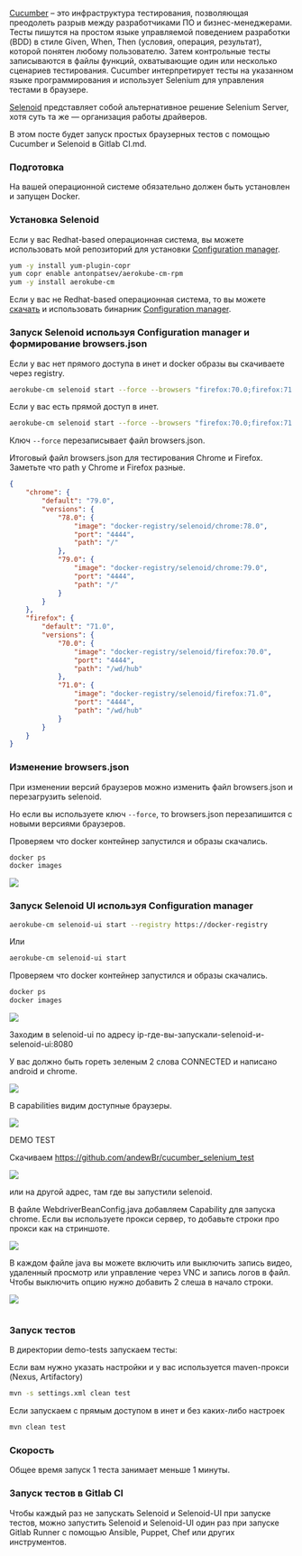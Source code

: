 [Cucumber](https://cucumber.io/) – это инфраструктура тестирования, позволяющая преодолеть разрыв между разработчиками ПО и бизнес-менеджерами. Тесты пишутся на простом языке управляемой поведением разработки (BDD) в стиле Given, When, Then (условия, операция, результат), которой понятен любому пользователю. Затем контрольные тесты записываются в файлы функций, охватывающие один или несколько сценариев тестирования. Cucumber интерпретирует тесты на указанном языке программирования и использует Selenium для управления тестами в браузере.

[Selenoid](https://github.com/aerokube/selenoid) представляет собой альтернативное решение Selenium Server, хотя суть та же — организация работы драйверов.

В этом посте будет запуск простых браузерных тестов с помощью Cucumber и Selenoid в Gitlab CI.md.

### Подготовка

На вашей операционной системе обязательно должен быть установлен и запущен Docker.

### Установка Selenoid

Если у вас Redhat-based операционная система, вы можете использовать мой репозиторий для установки [Configuration manager](https://github.com/aerokube/cm).

```bash
yum -y install yum-plugin-copr
yum copr enable antonpatsev/aerokube-cm-rpm
yum -y install aerokube-cm
```

Если у вас не Redhat-based операционная система, то вы можете [скачать](https://github.com/aerokube/cm/releases) и использовать бинарник [Configuration manager](https://github.com/aerokube/cm).

### Запуск Selenoid используя Configuration manager и формирование browsers.json

Если у вас нет прямого доступа в инет и docker образы вы скачиваете через registry.

```bash
aerokube-cm selenoid start --force --browsers "firefox:70.0;firefox:71.0;chrome:78.0;chrome:79.0" --registry ваш-docker-registry
```

Если у вас есть прямой доступ в инет.

```bash
aerokube-cm selenoid start --force --browsers "firefox:70.0;firefox:71.0;chrome:78.0;chrome:79.0"
```

Ключ `--force` перезаписывает файл browsers.json.


Итоговый файл browsers.json для тестирования Chrome и Firefox. Заметьте что path у Chrome и Firefox разные.

```json
{
    "chrome": {
        "default": "79.0",
        "versions": {
            "78.0": {
                "image": "docker-registry/selenoid/chrome:78.0",
                "port": "4444",
                "path": "/"
            },
            "79.0": {
                "image": "docker-registry/selenoid/chrome:79.0",
                "port": "4444",
                "path": "/"
            }
        }
    },
    "firefox": {
        "default": "71.0",
        "versions": {
            "70.0": {
                "image": "docker-registry/selenoid/firefox:70.0",
                "port": "4444",
                "path": "/wd/hub"
            },
            "71.0": {
                "image": "docker-registry/selenoid/firefox:71.0",
                "port": "4444",
                "path": "/wd/hub"
            }
        }
    }
}
```

### Изменение browsers.json

При изменении версий браузеров можно изменить файл browsers.json и перезагрузить selenoid.

Но если вы используете ключ `--force`, то browsers.json перезапишится с новыми версиями браузеров.


Проверяем что docker контейнер запустился и образы скачались.

```bash
docker ps
docker images
```

![](https://habrastorage.org/webt/ti/bz/nh/tibznhc23bodj4jxrx1to95znbo.png)

### Запуск Selenoid UI используя Configuration manager

```bash
aerokube-cm selenoid-ui start --registry https://docker-registry
```

Или

```bash
aerokube-cm selenoid-ui start
```

Проверяем что docker контейнер запустился и образы скачались.

```bash
docker ps
docker images
```

![](https://habrastorage.org/webt/mv/c9/g7/mvc9g78xgxhyy45cf3xxahdsy3i.png)

Заходим в selenoid-ui по адресу ip-где-вы-запускали-selenoid-и-selenoid-ui:8080

У вас должно быть гореть зеленым 2 слова CONNECTED и написано android и chrome.

![](https://habrastorage.org/webt/-k/fi/dj/-kfidjzsisil5mdy8migutx-xro.png)

В capabilities видим доступные браузеры.

![](https://habrastorage.org/webt/ed/re/bp/edrebpyonygfiokgctqgy0catak.png)



DEMO TEST

Скачиваем https://github.com/andewBr/cucumber_selenium_test



![](https://habrastorage.org/webt/i-/6v/3_/i-6v3_qo-z7gaxzdx5t_nsdxyrm.png)

или на другой адрес, там где вы запустили selenoid.

В файле WebdriverBeanConfig.java добавляем Capability для запуска chrome. Если вы используете прокси сервер, то добавьте строки про прокси как на стриншоте.

![](https://habrastorage.org/webt/zw/vs/em/zwvsemk7jsrrxobacuqzg5hzvfu.png)

В каждом файле java вы можете включить или выключить запись видео, удаленный просмотр или управление через VNC и запись логов в файл. Чтобы выключить опцию нужно добавить 2 слеша в начало строки.

![](https://habrastorage.org/webt/ji/wx/mh/jiwxmhj3ezvbcf8eh-vlha3gpg4.png)



```bash

```

### Запуск тестов

В директории demo-tests запускаем тесты:

Если вам нужно указать настройки и у вас используется maven-прокси (Nexus, Artifactory)

```bash
mvn -s settings.xml clean test
```

Если запускаем с прямым доступом в инет и без каких-либо настроек

```bash
mvn clean test
```

### Скорость

Общее время запуск 1 теста занимает меньше 1 минуты.



### Запуск тестов в Gitlab CI

Чтобы каждый раз не запускать Selenoid и Selenoid-UI при запуске тестов, можно запустить Selenoid и Selenoid-UI один раз при запуске Gitlab Runner с помощью Ansible, Puppet, Chef или других инструментов.